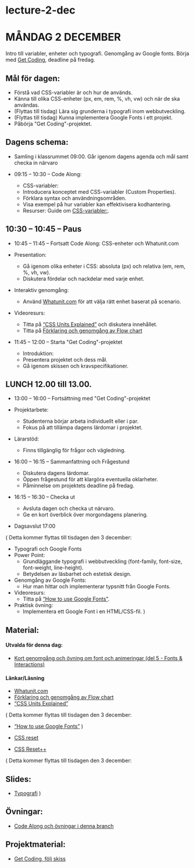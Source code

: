 # lecture-2-dec
 
# MÅNDAG 2 DECEMBER
Intro till variabler, enheter och typografi. Genomgång av Google fonts. Börja med [Get Coding](https://www.figma.com/design/Kox5hlXEK8TDgnhpRXOYeM/mockup?node-id=0-1&node-type=canvas&t=gbOCVJDvvtuOVdRM-0), deadline på fredag.

## Mål för dagen: 
- Förstå vad CSS-variabler är och hur de används.
- Känna till olika CSS-enheter (px, em, rem, %, vh, vw) och när de ska användas.
- (Flyttas till tisdag) Lära sig grunderna i typografi inom webbutveckling.
- (Flyttas till tisdag) Kunna implementera Google Fonts i ett projekt.
- Påbörja "Get Coding"-projektet.

## Dagens schema:
* Samling i klassrummet 09:00. Går igenom dagens agenda och mål samt checka in närvaro

* 09:15 – 10:30 – Code Along:
  * CSS-variabler:
   - Introducera konceptet med CSS-variabler (Custom Properties).
   - Förklara syntax och användningsområden.
   - Visa exempel på hur variabler kan effektivisera kodhantering.
   - Resurser: Guide om [CSS-variabler:](https://www.freecodecamp.org/news/how-to-use-css-variables/).
     
 ## 10:30 – 10:45 – Paus

* 10:45 – 11:45 – Fortsatt Code Along: CSS-enheter och Whatunit.com
 * Presentation:
   - Gå igenom olika enheter i CSS: absoluta (px) och relativa (em, rem, %, vh, vw).
   - Diskutera fördelar och nackdelar med varje enhet.
 * Interaktiv genomgång:
   - Använd [Whatunit.com](https://whatunit.com/) för att välja rätt enhet baserat på scenario.
 * Videoresurs:
   - Titta på [“CSS Units Explained”](https://www.youtube.com/watch?v=N5wpD9Ov_To) och diskutera innehållet.
   - Titta på [Förklaring och genomgång av Flow chart](https://www.youtube.com/watch?v=Utc_uhvTluk)

 * 11:45 – 12:00 – Starta "Get Coding"-projektet
   * Introduktion:
    - Presentera projektet och dess mål.
    - Gå igenom skissen och kravspecifikationer.

## LUNCH 12.00 till 13.00.

* 13:00 – 16:00 – Fortsättning med "Get Coding"-projektet
 * Projektarbete:
   - Studenterna börjar arbeta individuellt eller i par.
   - Fokus på att tillämpa dagens lärdomar i projektet.
 * Lärarstöd:
   - Finns tillgänglig för frågor och vägledning.

* 16:00 – 16:15 – Sammanfattning och Frågestund
  - Diskutera dagens lärdomar.
  - Öppen frågestund för att klargöra eventuella oklarheter.
  - Påminnelse om projektets deadline på fredag.

* 16:15 – 16:30 – Checka ut
  - Avsluta dagen och checka ut närvaro.
  - Ge en kort överblick över morgondagens planering.

* Dagsavslut 17:00

(
Detta kommer flyttas till tisdagen den 3 december:
* Typografi och Google Fonts
 * Power Point:
   - Grundläggande typografi i webbutveckling (font-family, font-size, font-weight, line-height).
   - Betydelsen av läsbarhet och estetisk design.
 * Genomgång av Google Fonts:
   - Hur man hittar och implementerar typsnitt från Google Fonts.
 * Videoresurs:
   - Titta på [“How to use Google Fonts”](https://www.youtube.com/watch?v=uebo3MsVSe0).
 * Praktisk övning:
   - Implementera ett Google Font i en HTML/CSS-fil.
)

## Material:

#### Utvalda för denna dag:
* [Kort genomgång och övning om font och animeringar (del 5 - Fonts & Interactions)](https://app.pluralsight.com/ilx/video-courses/fac15700-fb03-4c72-b291-efdb54933a8e/fb7fa961-e767-4080-b678-540d2ddb6d78/d2c922b9-ab51-4927-8329-95a47b92a9a7)

#### Länkar/Läsning
* [Whatunit.com](https://whatunit.com/)
* [Förklaring och genomgång av Flow chart](https://www.youtube.com/watch?v=Utc_uhvTluk)
* [“CSS Units Explained”](https://www.youtube.com/watch?v=N5wpD9Ov_To)

(
  Detta kommer flyttas till tisdagen den 3 december:
* [“How to use Google Fonts”](https://www.youtube.com/watch?v=uebo3MsVSe0)
)

* [CSS reset](https://codepen.io/kevinpowell/pen/QWxBgZX)
* [CSS Reset++](https://piccalil.li/blog/a-more-modern-css-reset/)

(
  Detta kommer flyttas till tisdagen den 3 december:
## Slides:
* [Typografi](https://docs.google.com/presentation/d/1yrEVSQZPDxgLMAOTEv4kqDQYxbQbW13Xx91VIdZ00fo/edit#slide=id.ga9c0c654c7_0_222)
)

## Övningar: 
* [Code Along och övningar i denna branch](https://github.com/Lexicon-frontend-2024-2025/lecture-2-dec/tree/codeAlong-css-variabler-enheter)


## Projektmaterial: 
* [Get Coding, följ skiss](https://www.figma.com/design/Kox5hlXEK8TDgnhpRXOYeM/mockup?node-id=0-1&node-type=canvas&t=gbOCVJDvvtuOVdRM-0)
